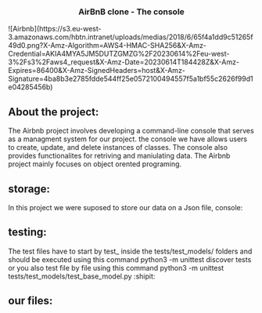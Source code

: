 <h3> <p align="center">
AirBnB clone - The console
</p></h3>
![Airbnb](https://s3.eu-west-3.amazonaws.com/hbtn.intranet/uploads/medias/2018/6/65f4a1dd9c51265f49d0.png?X-Amz-Algorithm=AWS4-HMAC-SHA256&X-Amz-Credential=AKIA4MYA5JM5DUTZGMZG%2F20230614%2Feu-west-3%2Fs3%2Faws4_request&X-Amz-Date=20230614T184428Z&X-Amz-Expires=86400&X-Amz-SignedHeaders=host&X-Amz-Signature=4ba8b3e2785fdde544ff25e0572100494557f5a1bf55c2626f99d1e04285456b)

## About the project:
The Airbnb project involves developing a command-line console that serves as a managment system for our project.
the console we have allows users to create, update, and delete instances of classes. The console also provides functionalites for retriving and maniulating data. The Airbnb project mainly focuses on object orented programing.

## storage: 
In this project we were suposed to store 
our data on a Json file, 
console:

## testing:
The test files have to start by test_ inside the tests/test_models/ folders
  and should be executed using this command python3 -m unittest discover tests or you also test file by file using this command python3 -m unittest tests/test_models/test_base_model.py :shipit:

## our files:
